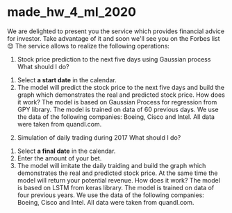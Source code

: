 # made_hw_4_ml_2020
We are delighted to present you the service which provides financial advice for investor. Take advantage of it and soon we'll see you on the Forbes list :blush:
The service allows to realize the following operations:
1)    Stock price prediction to the next five days using Gaussian process
What should I do?
1.    Select **a start date** in the calendar.
2.    The model will predict the stock price to the next five days and build the graph which demonstrates the real and predicted stock price.
How does it work?
The model is based on Gaussian Process for regression from GPY library. The model is trained on data of 60 previous days. We use the data of the following companies: Boeing, Cisco and Intel. All data were taken from quandl.com.
2)    Simulation of daily trading during 2017
What should I do?
1.    Select **a final date** in the calendar.
2.    Enter the amount of your bet.
3.    The model will imitate the daily traiding and build the graph which demonstrates the real and predicted stock price. At the same time the model will return your potential revenue.
How does it work?
The model is based on LSTM from keras library. The model is trained on data of four previous years. We use the data of the following companies: Boeing, Cisco and Intel. All data were taken from quandl.com.
